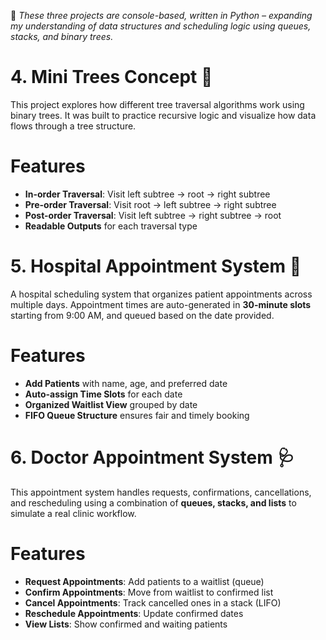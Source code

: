 🌿 *These three projects are console-based, written in Python – expanding my understanding of data structures and scheduling logic using queues, stacks, and binary trees.*

# 4. Mini Trees Concept 🌳
This project explores how different tree traversal algorithms work using binary trees. It was built to practice recursive logic and visualize how data flows through a tree structure.

# Features
* **In-order Traversal**: Visit left subtree → root → right subtree
* **Pre-order Traversal**: Visit root → left subtree → right subtree
* **Post-order Traversal**: Visit left subtree → right subtree → root
* **Readable Outputs** for each traversal type


# 5. Hospital Appointment System 📅
A hospital scheduling system that organizes patient appointments across multiple days. Appointment times are auto-generated in **30-minute slots** starting from 9:00 AM, and queued based on the date provided.

# Features
* **Add Patients** with name, age, and preferred date
* **Auto-assign Time Slots** for each date
* **Organized Waitlist View** grouped by date
* **FIFO Queue Structure** ensures fair and timely booking
  

# 6. Doctor Appointment System 🩺
This appointment system handles requests, confirmations, cancellations, and rescheduling using a combination of **queues, stacks, and lists** to simulate a real clinic workflow.

# Features
* **Request Appointments**: Add patients to a waitlist (queue)
* **Confirm Appointments**: Move from waitlist to confirmed list
* **Cancel Appointments**: Track cancelled ones in a stack (LIFO)
* **Reschedule Appointments**: Update confirmed dates
* **View Lists**: Show confirmed and waiting patients

